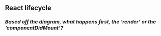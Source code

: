 ## **React lifecycle**

### ***Based off the diagram, what happens first, the ‘render’ or the ‘componentDidMount’?***